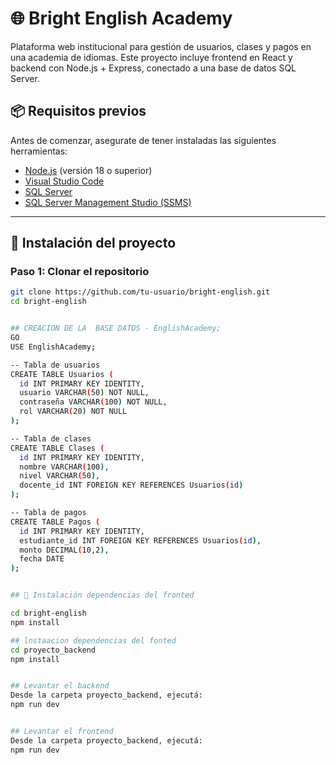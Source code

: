 # 🌐 Bright English Academy

Plataforma web institucional para gestión de usuarios, clases y pagos en una academia de idiomas. Este proyecto incluye frontend en React y backend con Node.js + Express, conectado a una base de datos SQL Server.

## 📦 Requisitos previos

Antes de comenzar, asegurate de tener instaladas las siguientes herramientas:

- [Node.js](https://nodejs.org/) (versión 18 o superior)
- [Visual Studio Code](https://code.visualstudio.com/)
- [SQL Server](https://www.microsoft.com/en-us/sql-server/sql-server-downloads)
- [SQL Server Management Studio (SSMS)](https://learn.microsoft.com/en-us/sql/ssms/download-sql-server-management-studio-ssms)

---

## 🚀 Instalación del proyecto

### Paso 1: Clonar el repositorio

```bash (Opcional)
git clone https://github.com/tu-usuario/bright-english.git
cd bright-english


## CREACION DE LA  BASE DATOS - EnglishAcademy;
GO
USE EnglishAcademy;

-- Tabla de usuarios
CREATE TABLE Usuarios (
  id INT PRIMARY KEY IDENTITY,
  usuario VARCHAR(50) NOT NULL,
  contraseña VARCHAR(100) NOT NULL,
  rol VARCHAR(20) NOT NULL
);

-- Tabla de clases
CREATE TABLE Clases (
  id INT PRIMARY KEY IDENTITY,
  nombre VARCHAR(100),
  nivel VARCHAR(50),
  docente_id INT FOREIGN KEY REFERENCES Usuarios(id)
);

-- Tabla de pagos
CREATE TABLE Pagos (
  id INT PRIMARY KEY IDENTITY,
  estudiante_id INT FOREIGN KEY REFERENCES Usuarios(id),
  monto DECIMAL(10,2),
  fecha DATE
);


## 🚀 Instalación dependencias del fronted 

cd bright-english
npm install

## lnstaacion dependencias del fonted 
cd proyecto_backend
npm install


## Levantar el backend
Desde la carpeta proyecto_backend, ejecutá:
npm run dev


## Levantar el frontend 
Desde la carpeta proyecto_backend, ejecutá:
npm run dev

